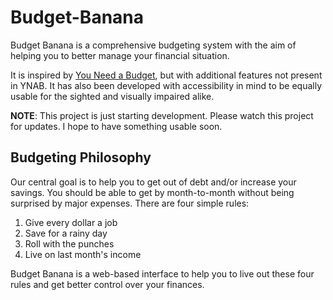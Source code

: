 Budget-Banana
=============

Budget Banana is a comprehensive budgeting system with the aim of helping you to better manage your financial situation.

It is inspired by [You Need a Budget](http://www.youneedabudget.com), but with additional features not present in YNAB. It has also been developed with accessibility in mind to be equally usable for the sighted and visually impaired alike.

**NOTE**: This project is just starting development. Please watch this project for updates. I hope to have something usable soon.

Budgeting Philosophy
-------------

Our central goal is to help you to get out of debt and/or increase your savings. You should be able to get by month-to-month without being surprised by major expenses. There are four simple rules:

1. Give every dollar a job
2. Save for a rainy day
3. Roll with the punches
4. Live on last month's income

Budget Banana is a web-based interface to help you to live out these four rules and get better control over your finances.